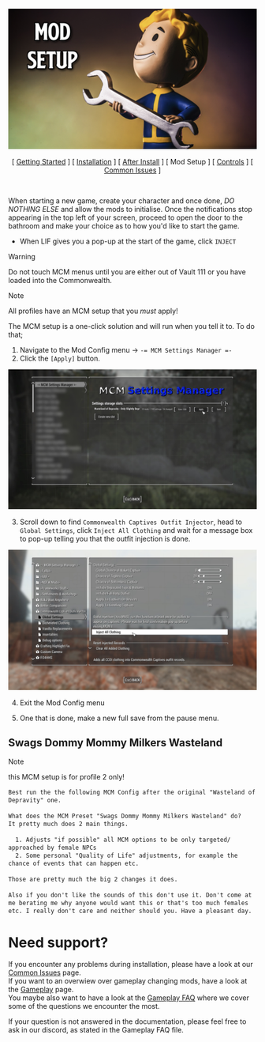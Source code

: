 ![Mod Setup](img/headers/ModSetup.png)

<p align="center">
[ <a href="https://github.com/iAmMe27/WoD/blob/main/README.md">Getting Started</a> ]
[ <a href="https://github.com/iAmMe27/WoD/blob/main/Installation.md">Installation</a> ]
[ <a href="https://github.com/iAmMe27/WoD/blob/main/PostInstall.md">After Install</a> ]
[ Mod Setup ]
[ <a href="https://github.com/iAmMe27/WoD/blob/main/Controls.md">Controls</a> ]
[ <a href="https://github.com/iAmMe27/WoD/blob/main/CommonIssues.md">Common Issues</a> ] 
</p>

&nbsp;

When starting a new game, create your character and once done, *DO NOTHING ELSE* and allow the mods to initialise. Once the notifications stop appearing in the top left of your screen, proceed to open the door to the bathroom and make your choice as to how you'd like to start the game. 
  
* When LIF gives you a pop-up at the start of the game, click `INJECT`
  
> [!WARNING]
> Do not touch MCM menus until you are either out of Vault 111 or you have loaded into the Commonwealth.

> [!NOTE]
> All profiles have an MCM setup that you *must* apply!

The MCM setup is a one-click solution and will run when you tell it to. To do that;

1. Navigate to the Mod Config menu -> `-= MCM Settings Manager =-`
2. Click the `[Apply]` button.

![MCM](img/MCMSettings.jpg)

3. Scroll down to find `Commonwealth Captives Outfit Injector`, head to `Global Settings`, click `Inject All Clothing` and wait for a message box to pop-up telling you that the outfit injection is done.

![CCOI](img/CCOIMCM.jpg)

4. Exit the Mod Config menu

5. One that is done, make a new full save from the pause menu.

## Swags Dommy Mommy Milkers Wasteland

> [!NOTE]
> this MCM setup is for profile 2 only!

```
Best run the the following MCM Config after the original "Wasteland of Depravity" one.

What does the MCM Preset "Swags Dommy Mommy Milkers Wasteland" do?
It pretty much does 2 main things.

  1. Adjusts "if possible" all MCM options to be only targeted/ approached by female NPCs
  2. Some personal "Quality of Life" adjustments, for example the chance of events that can happen etc.

Those are pretty much the big 2 changes it does.

Also if you don't like the sounds of this don't use it. Don't come at me berating me why anyone would want this or that's too much females etc. I really don't care and neither should you. Have a pleasant day.
```

# Need support?
If you encounter any problems during installation, please have a look at our [Common Issues](CommonIssues.md) page.  
If you want to an overwiew over gameplay changing mods, have a look at the [Gameplay](Gameplay.md) page.  
You maybe also want to have a look at the [Gameplay FAQ](GameplayFAQ.md) where we cover some of the questions we encounter the most.  

If your question is not answered in the documentation, please feel free to ask in our discord, as stated in the Gameplay FAQ file.
